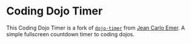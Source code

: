 # Coding Dojo Timer

This Coding Dojo Timer is a fork of [`dojo-timer`](https://github.com/jcemer/dojo-timer) from [Jean Carlo Emer](https://github.com/jcemer). A simple fullscreen countdown timer to coding dojos.
